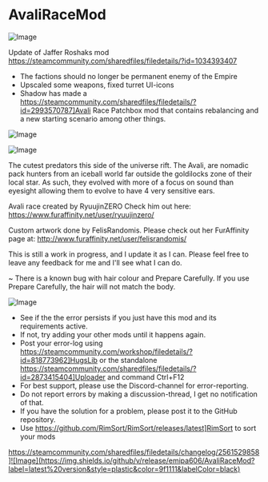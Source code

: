 # AvaliRaceMod

![Image](https://i.imgur.com/buuPQel.png)

Update of Jaffer Roshaks mod
https://steamcommunity.com/sharedfiles/filedetails/?id=1034393407

- The factions should no longer be permanent enemy of the Empire
- Upscaled some weapons, fixed turret UI-icons
- Shadow has made a https://steamcommunity.com/sharedfiles/filedetails/?id=2993570787]Avali Race Patchbox mod that contains rebalancing and a new starting scenario among other things. 

![Image](https://i.imgur.com/KFjAmff.png)

	
![Image](https://i.imgur.com/Z4GOv8H.png)

The cutest predators this side of the universe rift.  The Avali, are nomadic pack hunters from an iceball world far outside the goldilocks zone of their local star. As such, they evolved with more of a focus on sound than eyesight allowing them to evolve to have 4 very sensitive ears.

Avali race created by RyuujinZERO
Check him out here: https://www.furaffinity.net/user/ryuujinzero/

Custom artwork done by FelisRandomis.
Please check out her FurAffinity page at: http://www.furaffinity.net/user/felisrandomis/
	
This is still a work in progress, and I update it as I can.
Please feel free to leave any feedback for me and I'll see what I can do.

~ There is a known bug with hair colour and Prepare Carefully.  If you use Prepare Carefully, the hair will not match the body.

![Image](https://i.imgur.com/PwoNOj4.png)



-  See if the the error persists if you just have this mod and its requirements active.
-  If not, try adding your other mods until it happens again.
-  Post your error-log using https://steamcommunity.com/workshop/filedetails/?id=818773962]HugsLib or the standalone https://steamcommunity.com/sharedfiles/filedetails/?id=2873415404]Uploader and command Ctrl+F12
-  For best support, please use the Discord-channel for error-reporting.
-  Do not report errors by making a discussion-thread, I get no notification of that.
-  If you have the solution for a problem, please post it to the GitHub repository.
-  Use https://github.com/RimSort/RimSort/releases/latest]RimSort to sort your mods



https://steamcommunity.com/sharedfiles/filedetails/changelog/2561529858]![Image](https://img.shields.io/github/v/release/emipa606/AvaliRaceMod?label=latest%20version&style=plastic&color=9f1111&labelColor=black)

